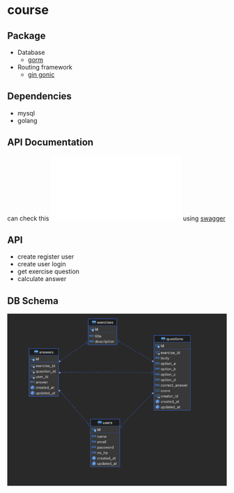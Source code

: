 # course

## Package
- Database
    - [gorm](https://gorm.io/)
- Routing framework
    - [gin gonic](https://gin-gonic.com/)

## Dependencies
- mysql
- golang

## API Documentation
can check this ![documentation](./openapi.json) using [swagger](https://edit.swagger.io/) 

## API
- create register user
- create user login
- get exercise question
- calculate answer

## DB Schema
![db schema](./db_diagram.png)